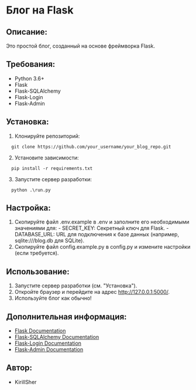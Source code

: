 # Блог на Flask

## Описание:

Это простой блог, созданный на основе фреймворка Flask. 

## Требования:

  - Python 3.6+
  - Flask
  - Flask-SQLAlchemy
  - Flask-Login
  - Flask-Admin

## Установка:

  1. Клонируйте репозиторий:
  ```shell
    git clone https://github.com/your_username/your_blog_repo.git
  ```
    
  2. Установите зависимости:  
  ```shell
    pip install -r requirements.txt
  ```
    
  3. Запустите сервер разработки:  
  ```shell
    python .\run.py
  ```
  
## Настройка:

  1. Скопируйте файл .env.example в .env и заполните его необходимыми значениями для:
    - SECRET_KEY: Секретный ключ для Flask.
    - DATABASE_URL: URL для подключения к базе данных (например, sqlite:///blog.db для SQLite).
  2. Скопируйте файл config.example.py в config.py и измените настройки (если требуется).

## Использование:

  1. Запустите сервер разработки (см. "Установка").
  2. Откройте браузер и перейдите на адрес http://127.0.0.1:5000/.
  3. Используйте блог как обычно!

## Дополнительная информация:

  - [Flask Documentation](https://flask.palletsprojects.com/)
  - [Flask-SQLAlchemy Documentation](https://flask-sqlalchemy.palletsprojects.com/)
  - [Flask-Login Documentation](https://flask-login.readthedocs.io/)
  - [Flask-Admin Documentation](https://flask-admin.readthedocs.io/en/latest/)

## Автор:

  - KirillSher
